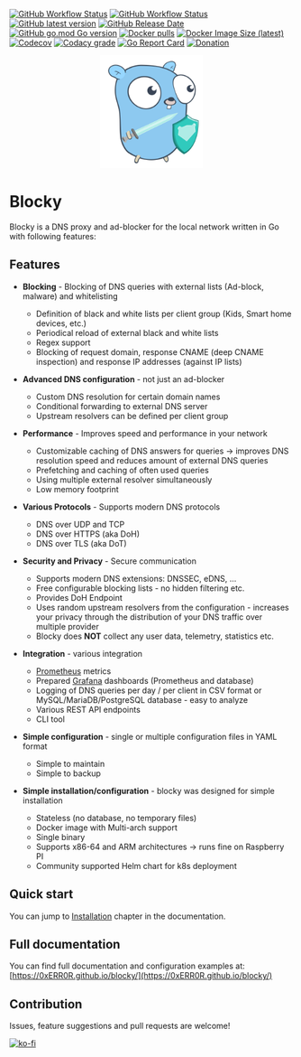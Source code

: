 [![GitHub Workflow Status](https://img.shields.io/github/actions/workflow/status/0xERR0R/blocky/makefile.yml "Make")](https://github.com/0xERR0R/blocky/actions/workflows/makefile.yml)
[![GitHub Workflow Status](https://img.shields.io/github/actions/workflow/status/0xERR0R/blocky/release.yml "Release")](https://github.com/0xERR0R/blocky/actions/workflows/release.yml)
[![GitHub latest version](https://img.shields.io/github/v/release/0xERR0R/blocky "Latest version")](https://github.com/0xERR0R/blocky/releases)
[![GitHub Release Date](https://img.shields.io/github/release-date/0xERR0R/blocky "Latest release date")](https://github.com/0xERR0R/blocky/releases)
[![GitHub go.mod Go version](https://img.shields.io/github/go-mod/go-version/0xERR0R/blocky "Go version")](#)
[![Docker pulls](https://img.shields.io/docker/pulls/spx01/blocky "Latest version")](https://hub.docker.com/r/spx01/blocky)
[![Docker Image Size (latest)](https://img.shields.io/docker/image-size/spx01/blocky/latest)](https://hub.docker.com/r/spx01/blocky)
[![Codecov](https://img.shields.io/codecov/c/gh/0xERR0R/blocky "Code coverage")](https://codecov.io/gh/0xERR0R/blocky)
[![Codacy grade](https://img.shields.io/codacy/grade/8fcd8f8420b8419c808c47af58ed9282 "Codacy grade")](#)
[![Go Report Card](https://goreportcard.com/badge/github.com/0xERR0R/blocky)](https://goreportcard.com/report/github.com/0xERR0R/blocky)
[![Donation](https://img.shields.io/badge/buy%20me%20a%20coffee-donate-blueviolet.svg)](https://ko-fi.com/0xerr0r)

<p align="center">
  <img height="200" src="https://github.com/0xERR0R/blocky/blob/main/docs/blocky.svg">
</p>

# Blocky

Blocky is a DNS proxy and ad-blocker for the local network written in Go with following features:

## Features

- **Blocking** - Blocking of DNS queries with external lists (Ad-block, malware) and whitelisting

  - Definition of black and white lists per client group (Kids, Smart home devices, etc.)
  - Periodical reload of external black and white lists
  - Regex support
  - Blocking of request domain, response CNAME (deep CNAME inspection) and response IP addresses (against IP lists)

- **Advanced DNS configuration** - not just an ad-blocker

  - Custom DNS resolution for certain domain names
  - Conditional forwarding to external DNS server
  - Upstream resolvers can be defined per client group

- **Performance** - Improves speed and performance in your network

  - Customizable caching of DNS answers for queries -> improves DNS resolution speed and reduces amount of external DNS
    queries
  - Prefetching and caching of often used queries
  - Using multiple external resolver simultaneously
  - Low memory footprint

- **Various Protocols** - Supports modern DNS protocols

  - DNS over UDP and TCP
  - DNS over HTTPS (aka DoH)
  - DNS over TLS (aka DoT)

- **Security and Privacy** - Secure communication

  - Supports modern DNS extensions: DNSSEC, eDNS, ...
  - Free configurable blocking lists - no hidden filtering etc.
  - Provides DoH Endpoint
  - Uses random upstream resolvers from the configuration - increases your privacy through the distribution of your DNS
    traffic over multiple provider
  - Blocky does **NOT** collect any user data, telemetry, statistics etc.

- **Integration** - various integration

  - [Prometheus](https://prometheus.io/) metrics
  - Prepared [Grafana](https://grafana.com/) dashboards (Prometheus and database)
  - Logging of DNS queries per day / per client in CSV format or MySQL/MariaDB/PostgreSQL database - easy to analyze
  - Various REST API endpoints
  - CLI tool

- **Simple configuration** - single or multiple configuration files in YAML format

  - Simple to maintain
  - Simple to backup

- **Simple installation/configuration** - blocky was designed for simple installation

  - Stateless (no database, no temporary files)
  - Docker image with Multi-arch support
  - Single binary
  - Supports x86-64 and ARM architectures -> runs fine on Raspberry PI
  - Community supported Helm chart for k8s deployment

## Quick start

You can jump to [Installation](https://0xerr0r.github.io/blocky/installation/) chapter in the documentation.

## Full documentation

You can find full documentation and configuration examples
at: [https://0xERR0R.github.io/blocky/](https://0xERR0R.github.io/blocky/)

## Contribution

Issues, feature suggestions and pull requests are welcome!

[![ko-fi](https://ko-fi.com/img/githubbutton_sm.svg)](https://ko-fi.com/G2G25XZQG)
